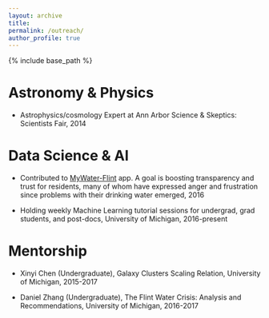 ```yaml
---
layout: archive
title: 
permalink: /outreach/
author_profile: true
---
```


{% include base_path %}

Astronomy & Physics
======

* Astrophysics/cosmology Expert at Ann Arbor Science & Skeptics: Scientists Fair, 2014



Data Science & AI
======

* Contributed to [MyWater-Flint](http://www.mywater-flint.com/) app. A goal is boosting transparency and trust for residents, many of whom have expressed anger and frustration since problems with their drinking water emerged, 2016

* Holding weekly Machine Learning tutorial sessions for undergrad, grad students, and post-docs, University of Michigan, 2016-present


Mentorship
======
* Xinyi Chen (Undergraduate), Galaxy Clusters Scaling Relation, University of Michigan, 2015-2017

* Daniel Zhang (Undergraduate), The Flint Water Crisis: Analysis and Recommendations, University of Michigan, 2016-2017


